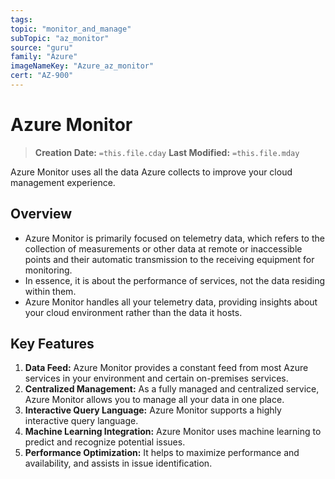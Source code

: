```yaml
---
tags:
topic: "monitor_and_manage"
subTopic: "az_monitor"
source: "guru"
family: "Azure"
imageNameKey: "Azure_az_monitor"
cert: "AZ-900"
---
```

# Azure Monitor

> **Creation Date:** `=this.file.cday` **Last Modified:** `=this.file.mday`

Azure Monitor uses all the data Azure collects to improve your cloud management experience.

## Overview

- Azure Monitor is primarily focused on telemetry data, which refers to the collection of measurements or other data at remote or inaccessible points and their automatic transmission to the receiving equipment for monitoring.
- In essence, it is about the performance of services, not the data residing within them.
- Azure Monitor handles all your telemetry data, providing insights about your cloud environment rather than the data it hosts.

## Key Features

1. **Data Feed:** Azure Monitor provides a constant feed from most Azure services in your environment and certain on-premises services.
2. **Centralized Management:** As a fully managed and centralized service, Azure Monitor allows you to manage all your data in one place.
3. **Interactive Query Language:** Azure Monitor supports a highly interactive query language.
4. **Machine Learning Integration:** Azure Monitor uses machine learning to predict and recognize potential issues.
5. **Performance Optimization:** It helps to maximize performance and availability, and assists in issue identification.

